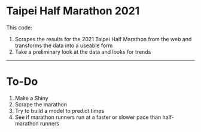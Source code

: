 # Taipei Half Marathon 2021
This code:
1. Scrapes the results for the 2021 Taipei Half Marathon from the web and transforms the data into a useable form
2. Take a preliminary look at the data and looks for trends

--------------------------
# To-Do
1. Make a Shiny
2. Scrape the marathon
3. Try to build a model to predict times
4. See if marathon runners run at a faster or slower pace than half-marathon runners
